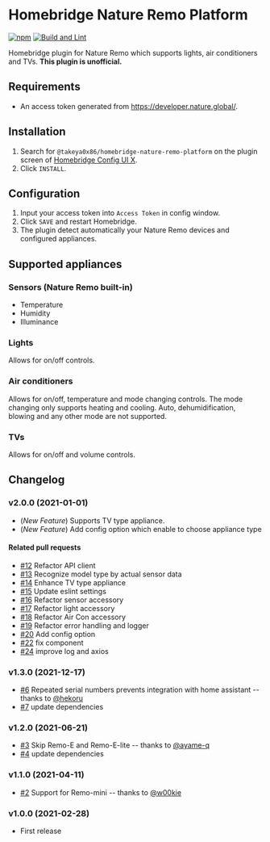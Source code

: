 # Homebridge Nature Remo Platform

[![npm](https://badgen.net/npm/v/@takeya0x86/homebridge-nature-remo-platform?icon=npm&label)](https://www.npmjs.com/package/@takeya0x86/homebridge-nature-remo-platform)
[![Build and Lint](https://github.com/takeya0x86/homebridge-nature-remo-platform/actions/workflows/build.yml/badge.svg)](https://github.com/takeya0x86/homebridge-nature-remo-platform/actions/workflows/build.yml)

Homebridge plugin for Nature Remo which supports lights, air conditioners and TVs. **This plugin is unofficial.**

## Requirements

* An access token generated from https://developer.nature.global/.

## Installation

1. Search for `@takeya0x86/homebridge-nature-remo-platform` on the plugin screen of [Homebridge Config UI X](https://github.com/oznu/homebridge-config-ui-x).
2. Click `INSTALL`.

## Configuration

1. Input your access token into `Access Token` in config window.
2. Click `SAVE` and restart Homebridge.
3. The plugin detect automatically your Nature Remo devices and configured appliances.

## Supported appliances

### Sensors (Nature Remo built-in)

* Temperature
* Humidity
* Illuminance

### Lights

Allows for on/off controls.

### Air conditioners

Allows for on/off, temperature and mode changing controls. The mode changing only supports heating and cooling. Auto, dehumidification, blowing and any other mode are not supported.

### TVs

Allows for on/off and volume controls.

## Changelog

### v2.0.0 (2021-01-01)

- (*New Feature*) Supports TV type appliance.
- (*New Feature*) Add config option which enable to choose appliance type

#### Related pull requests

- [#12](https://github.com/takeya0x86/homebridge-nature-remo-platform/pull/12) Refactor API client
- [#13](https://github.com/takeya0x86/homebridge-nature-remo-platform/pull/13) Recognize model type by actual sensor data 
- [#14](https://github.com/takeya0x86/homebridge-nature-remo-platform/pull/14) Enhance TV type appliance
- [#15](https://github.com/takeya0x86/homebridge-nature-remo-platform/pull/15) Update eslint settings
- [#16](https://github.com/takeya0x86/homebridge-nature-remo-platform/pull/16) Refactor sensor accessory
- [#17](https://github.com/takeya0x86/homebridge-nature-remo-platform/pull/17) Refactor light accessory
- [#18](https://github.com/takeya0x86/homebridge-nature-remo-platform/pull/18) Refactor Air Con accessory
- [#19](https://github.com/takeya0x86/homebridge-nature-remo-platform/pull/19) Refactor error handling and logger
- [#20](https://github.com/takeya0x86/homebridge-nature-remo-platform/pull/20) Add config option
- [#22](https://github.com/takeya0x86/homebridge-nature-remo-platform/pull/22) fix component
- [#24](https://github.com/takeya0x86/homebridge-nature-remo-platform/pull/24) improve log and axios

### v1.3.0 (2021-12-17)

- [#6](https://github.com/takeya0x86/homebridge-nature-remo-platform/pull/6) Repeated serial numbers prevents integration with home assistant -- thanks to [@hekoru](https://github.com/hekoru)
- [#7](https://github.com/takeya0x86/homebridge-nature-remo-platform/pull/7) update dependencies

### v1.2.0 (2021-06-21)

- [#3](https://github.com/takeya0x86/homebridge-nature-remo-platform/pull/3) Skip Remo-E and Remo-E-lite -- thanks to [@ayame-q](https://github.com/ayame-q)
- [#4](https://github.com/takeya0x86/homebridge-nature-remo-platform/pull/4) update dependencies

### v1.1.0 (2021-04-11)

- [#2](https://github.com/takeya0x86/homebridge-nature-remo-platform/pull/2) Support for Remo-mini -- thanks to [@w00kie](https://github.com/w00kie)

### v1.0.0 (2021-02-28)

- First release